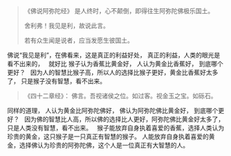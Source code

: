 > 《佛说阿弥陀经》
> 是人终时，心不颠倒，即得往生阿弥陀佛极乐国土。
> 
> 舍利弗！我见是利，故说此言。
> 
> 若有众生闻是说者，应当发愿生彼国土。

佛说“我见是利”，在佛看来，这是真正的利益好处，
真正的利益，人类的眼光是看不出来的，
&nbsp;
就好比
猴子认为香蕉比黄金好，
人认为黄金比香蕉好，
到底哪个更好？
&nbsp;
因为人的智慧比猴子高，所以人的选择比猴子更好，黄金比香蕉好太多了，
只是猴子没有智慧，看不出来。


> ﻿《四十二章经》：
> 佛言。吾视诸侯之位。如过客。视金玉之宝。如砾石。

同样的道理，
人认为黄金比阿弥陀佛好，
佛认为阿弥陀佛比黄金好，
到底哪个更好？
&nbsp;
因为佛的智慧比人高，所以佛的选择比人更好，阿弥陀佛比黄金好太多了，
只是人类没有智慧，看不出来。
&nbsp;
猴子能放弃自身执着喜爱的香蕉，选择人类认为珍贵的黄金，这只猴子是一只真正有智慧的猴子。
人能放弃自身执着喜爱的黄金，选择佛认为珍贵的阿弥陀佛，这个人是一位真正有大智慧的人。















